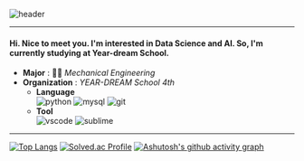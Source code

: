 ![header](https://capsule-render.vercel.app/api?type=slice&color=auto&height=300&section=header&text=Hello,%20World&fontSize=70&animation=blink&rotate=20&fontAlign=60&fontAlignY=40)

---

#### Hi. Nice to meet you. I'm interested in Data Science and AI. So, I'm currently studying at Year-dream School.


- **Major** : 👨‍🎓 *Mechanical Engineering*
- **Organization** : *YEAR-DREAM School 4th*
  - **Language**  
  ![python](https://img.shields.io/badge/Python-3776AB?style=for-the-badge&logo=python&logoColor=white)
  ![mysql](https://img.shields.io/badge/MySQL-005C84?style=for-the-badge&logo=mysql&logoColor=white)
  ![git](https://img.shields.io/badge/GIT-E44C30?style=for-the-badge&logo=git&logoColor=white)
  - **Tool**  
  ![vscode](https://img.shields.io/badge/Visual_Studio_Code-0078D4?style=for-the-badge&logo=visual%20studio%20code&logoColor=white)
  ![sublime](https://img.shields.io/badge/sublime_text-%23575757.svg?&style=for-the-badge&logo=sublime-text&logoColor=important)

---
[![Top Langs](https://github-readme-stats.vercel.app/api/top-langs/?username=back7153)](https://github.com/anuraghazra/github-readme-stats)
[![Solved.ac Profile](http://mazassumnida.wtf/api/v2/generate_badge?boj=back7153)](https://solved.ac/back7153/)
[![Ashutosh's github activity graph](https://github-readme-activity-graph.vercel.app/graph?username=back7153&theme=react-dark)](https://github.com/ashutosh00710/github-readme-activity-graph)

<!--
**back7153/back7153** is a ✨ _special_ ✨ repository because its `README.md` (this file) appears on your GitHub profile.

Here are some ideas to get you started:

- 🔭 I’m currently working on ...
- 🌱 I’m currently learning ...
- 👯 I’m looking to collaborate on ...
- 🤔 I’m looking for help with ...
- 💬 Ask me about ...
- 📫 How to reach me: ...
- 😄 Pronouns: ...
- ⚡ Fun fact: ...
-->
